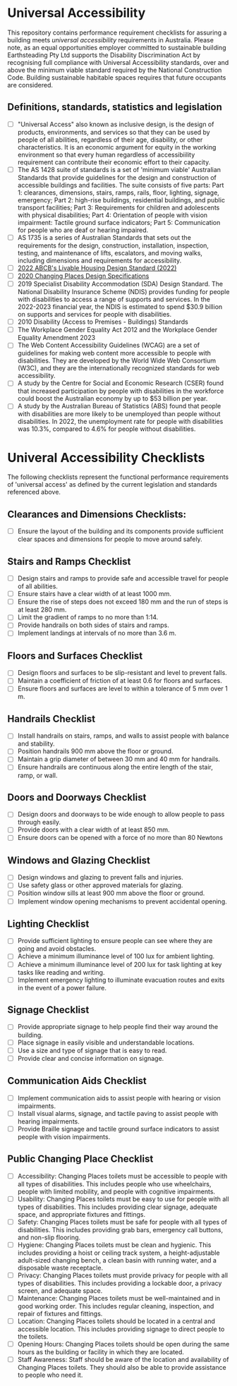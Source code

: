 # Universal Accessibility

This repository contains performance requirement checklists for assuring a building meets *universal accessibility* requirements in Australia.  Please note, as an equal opportunities employer committed to sustainable building Earthsteading Pty Ltd supports the Disability Discrimination Act by recognising full compliance with Universal Accessibility standards, over and above the minimum viable standard required by the National Construction Code.  Building sustainable habitable spaces requires that future occupants are considered.

## Definitions, standards, statistics and legislation
  - [ ] "Universal Access" also known as inclusive design, is the design of products, environments, and services so that they can be used by people of all abilities, regardless of their age, disability, or other characteristics.  It is an economic argument for equity in the working environment so that every human regardless of accessibiility requirement can contribute their economic effort to their capacity.
  - [ ] The AS 1428 suite of standards is a set of 'minimum viable' Australian Standards that provide guidelines for the design and construction of accessible buildings and facilities. The suite consists of five parts: Part 1: clearances, dimensions, stairs, ramps, rails, floor, lighting, signage, emergency; Part 2: high-rise buildings, residential buildings, and public transport facilities; Part 3: Requirements for children and adolescents with physical disabilities; Part 4: Orientation of people with vision impairment: Tactile ground surface indicators; Part 5: Communication for people who are deaf or hearing impaired.
  - [ ] AS 1735 is a series of Australian Standards that sets out the requirements for the design, construction, installation, inspection, testing, and maintenance of lifts, escalators, and moving walks, including dimensions and requirements for accessibility.
  - [ ] [2022 ABCB's Livable Housing Design Standard (2022)](https://www.abcb.gov.au/resource/standard/livable-housing-design-standard)
  - [ ] [2020 Changing Places Design Specifications](https://drive.google.com/file/d/1_l8U6y1h8VkySB-Fz9aIAoZMbu-52qrX/view?usp=sharing)
  - [ ] 2019 Specialist Disability Accommodation (SDA) Design Standard. The National Disability Insurance Scheme (NDIS) provides funding for people with disabilities to access a range of supports and services. In the 2022-2023 financial year, the NDIS is estimated to spend $30.9 billion on supports and services for people with disabilities.
  - [ ] 2010 Disability (Access to Premises - Buildings) Standards
  - [ ] The Workplace Gender Equality Act 2012 and the Workplace Gender Equality Amendment 2023
  - [ ] The Web Content Accessibility Guidelines (WCAG) are a set of guidelines for making web content more accessible to people with disabilities. They are developed by the World Wide Web Consortium (W3C), and they are the internationally recognized standards for web accessibility.
  - [ ] A study by the Centre for Social and Economic Research (CSER) found that increased participation by people with disabilities in the workforce could boost the Australian economy by up to $53 billion per year.
  - [ ] A study by the Australian Bureau of Statistics (ABS) found that people with disabilities are more likely to be unemployed than people without disabilities. In 2022, the unemployment rate for people with disabilities was 10.3%, compared to 4.6% for people without disabilities.

# Univeral Accessibility Checklists

The following checklists represent the functional performance requirements of 'universal access' as defined by the current legislation and standards referenced above.

## Clearances and Dimensions Checklists:
 - [ ] Ensure the layout of the building and its components provide sufficient clear spaces and dimensions for people to move around safely.

## Stairs and Ramps Checklist
 - [ ] Design stairs and ramps to provide safe and accessible travel for people of all abilities.
 - [ ] Ensure stairs have a clear width of at least 1000 mm.
 - [ ] Ensure the rise of steps does not exceed 180 mm and the run of steps is at least 280 mm.
 - [ ] Limit the gradient of ramps to no more than 1:14.
 - [ ] Provide handrails on both sides of stairs and ramps.
 - [ ] Implement landings at intervals of no more than 3.6 m.

## Floors and Surfaces Checklist
 - [ ] Design floors and surfaces to be slip-resistant and level to prevent falls.
 - [ ] Maintain a coefficient of friction of at least 0.6 for floors and surfaces.
 - [ ] Ensure floors and surfaces are level to within a tolerance of 5 mm over 1 m.

## Handrails Checklist
 - [ ] Install handrails on stairs, ramps, and walls to assist people with balance and stability.
 - [ ] Position handrails 900 mm above the floor or ground.
 - [ ] Maintain a grip diameter of between 30 mm and 40 mm for handrails.
 - [ ] Ensure handrails are continuous along the entire length of the stair, ramp, or wall.

## Doors and Doorways Checklist
 - [ ] Design doors and doorways to be wide enough to allow people to pass through easily.
 - [ ] Provide doors with a clear width of at least 850 mm.
 - [ ] Ensure doors can be opened with a force of no more than 80 Newtons

## Windows and Glazing Checklist
 - [ ] Design windows and glazing to prevent falls and injuries.
 - [ ] Use safety glass or other approved materials for glazing.
 - [ ] Position window sills at least 900 mm above the floor or ground.
 - [ ] Implement window opening mechanisms to prevent accidental opening.

## Lighting Checklist
 - [ ] Provide sufficient lighting to ensure people can see where they are going and avoid obstacles.
 - [ ] Achieve a minimum illuminance level of 100 lux for ambient lighting.
 - [ ] Achieve a minimum illuminance level of 200 lux for task lighting at key tasks like reading and writing.
 - [ ] Implement emergency lighting to illuminate evacuation routes and exits in the event of a power failure.

## Signage Checklist
 - [ ] Provide appropriate signage to help people find their way around the building.
 - [ ] Place signage in easily visible and understandable locations.
 - [ ] Use a size and type of signage that is easy to read.
 - [ ] Provide clear and concise information on signage.

## Communication Aids Checklist
 - [ ] Implement communication aids to assist people with hearing or vision impairments.
 - [ ] Install visual alarms, signage, and tactile paving to assist people with hearing impairments.
 - [ ] Provide Braille signage and tactile ground surface indicators to assist people with vision impairments.

## Public Changing Place Checklist
 - [ ] Accessibility: Changing Places toilets must be accessible to people with all types of disabilities. This includes people who use wheelchairs, people with limited mobility, and people with cognitive impairments.
 - [ ] Usability: Changing Places toilets must be easy to use for people with all types of disabilities. This includes providing clear signage, adequate space, and appropriate fixtures and fittings.
 - [ ] Safety: Changing Places toilets must be safe for people with all types of disabilities. This includes providing grab bars, emergency call buttons, and non-slip flooring.
 - [ ] Hygiene: Changing Places toilets must be clean and hygienic. This includes providing a hoist or ceiling track system, a height-adjustable adult-sized changing bench, a clean basin with running water, and a disposable waste receptacle.
 - [ ] Privacy: Changing Places toilets must provide privacy for people with all types of disabilities. This includes providing a lockable door, a privacy screen, and adequate space.
 - [ ] Maintenance: Changing Places toilets must be well-maintained and in good working order. This includes regular cleaning, inspection, and repair of fixtures and fittings.
 - [ ] Location: Changing Places toilets should be located in a central and accessible location. This includes providing signage to direct people to the toilets.
 - [ ] Opening Hours: Changing Places toilets should be open during the same hours as the building or facility in which they are located.
 - [ ] Staff Awareness: Staff should be aware of the location and availability of Changing Places toilets. They should also be able to provide assistance to people who need it.
